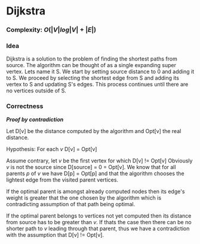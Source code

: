 # Dijkstra

### Complexity: $O(|V|log|V| + |E|)$

### Idea

Dijkstra is a solution to the problem of finding the shortest paths from source.
The algorithm can be thought of as a single expanding super vertex. Lets name it S.
We start by setting source distance to 0 and adding it to S.
We proceed by selecting the shortest edge from S and adding its vertex to S and updating S's edges.
This process continues until there are no vertices outside of S.

### Correctness

***Proof by contradiction***

Let D[v] be the distance computed by the algorithm and Opt[v] the real distance.

Hypothesis: For each $v$ D[v] = Opt[v]

Assume contrary, let $v$ be the first vertex for which D[v] != Opt[v]
Obviously $v$ is not the source since D[source] = 0 = Opt[v].
We know that for all parents $p$ of $v$ we have D[p] = Opt[p] and that the algorithm chooses the lightest edge from the visited parent vertices.

If the optimal parent is amongst already computed nodes then its edge's weight is greater that the one chosen by the algorithm which is contradicting assumption of that path being optimal.

If the optimal parent belongs to vertices not yet computed then its distance from source has to be greater than $v$.
If thats the case then there can be no shorter path to $v$ leading through that parent, thus we have a contradiction with the assumption that D[v] != Opt[v].